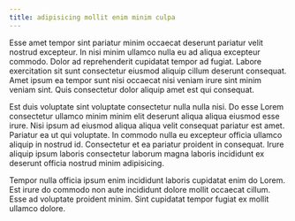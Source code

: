 ```yaml
---
title: adipisicing mollit enim minim culpa
---
```


Esse amet tempor sint pariatur minim occaecat deserunt pariatur velit nostrud excepteur. In nisi minim ullamco nulla eu ad aliqua excepteur commodo. Dolor ad reprehenderit cupidatat tempor ad fugiat. Labore exercitation sit sunt consectetur eiusmod aliquip cillum deserunt consequat. Amet ipsum ea tempor sunt nisi occaecat nisi veniam irure sint minim veniam sint. Quis consectetur dolor aliquip amet est qui consequat.

Est duis voluptate sint voluptate consectetur nulla nulla nisi. Do esse Lorem consectetur ullamco minim minim elit deserunt aliqua aliqua eiusmod esse irure. Nisi ipsum ad eiusmod aliqua aliqua velit consequat pariatur est amet. Pariatur ea ut qui voluptate. In commodo nulla eu excepteur officia ullamco aliquip in nostrud id. Consectetur et ea pariatur proident in consequat. Irure aliquip ipsum laboris consectetur laborum magna laboris incididunt ex deserunt officia nostrud minim adipisicing.

Tempor nulla officia ipsum enim incididunt laboris cupidatat enim do Lorem. Est irure do commodo non aute incididunt dolore mollit occaecat cillum. Esse ad voluptate proident minim. Sint cupidatat tempor fugiat ex mollit ullamco dolore.